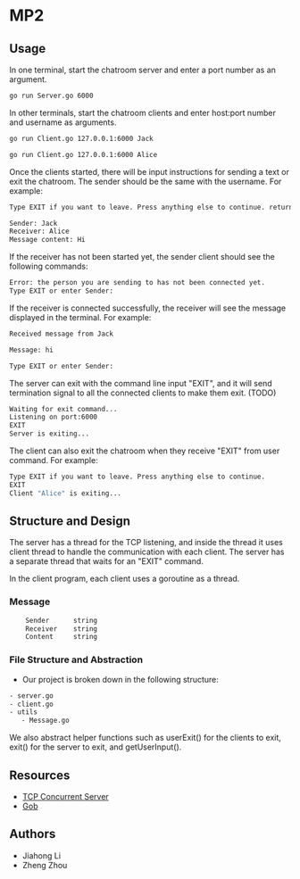 # MP2

## Usage

In one terminal, start the chatroom server and enter a port number as an argument.

```bash
go run Server.go 6000
```

In other terminals, start the chatroom clients and enter host:port number and username as arguments.
```bash
go run Client.go 127.0.0.1:6000 Jack
```

```bash
go run Client.go 127.0.0.1:6000 Alice
```

Once the clients started, there will be input instructions for sending a text or exit the chatroom. The sender should be the same with the username. For example:
```bash
Type EXIT if you want to leave. Press anything else to continue. return

Sender: Jack
Receiver: Alice
Message content: Hi
```
If the receiver has not been started yet, the sender client should see the following commands:
```bash
Error: the person you are sending to has not been connected yet.
Type EXIT or enter Sender: 

```

If the receiver is connected successfully, the receiver will see the message displayed in the terminal. For example:
```bash
Received message from Jack

Message: hi

Type EXIT or enter Sender: 
```

The server can exit with the command line input "EXIT", and it will send termination signal to all the connected clients to make them exit. (TODO)
```bash
Waiting for exit command...
Listening on port:6000
EXIT
Server is exiting...
```

The client can also exit the chatroom when they receive "EXIT" from user command. For example:
```bash
Type EXIT if you want to leave. Press anything else to continue.
EXIT
Client "Alice" is exiting...
```
## Structure and Design
The server has a thread for the TCP listening, and inside the thread it uses client thread to handle the communication with each client.
The server has a separate thread that waits for an "EXIT" command.

In the client program, each client uses a goroutine as a thread. 

### Message
```bash
	Sender      string
	Receiver    string
	Content     string
```

### File Structure and Abstraction
* Our project is broken down in the following structure:

```bash
- server.go
- client.go
- utils
   - Message.go
```

We also abstract helper functions such as userExit() for the clients to exit, exit() for the server to exit, and getUserInput(). 

## Resources
* [TCP Concurrent Server](https://www.linode.com/docs/development/go/developing-udp-and-tcp-clients-and-servers-in-go/)
* [Gob](https://golang.org/pkg/encoding/gob/)
## Authors
* Jiahong Li
* Zheng Zhou